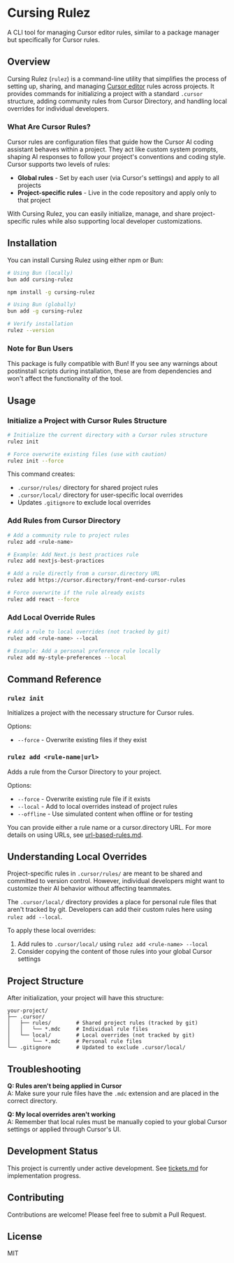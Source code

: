 # Cursing Rulez

A CLI tool for managing Cursor editor rules, similar to a package manager but specifically for Cursor rules.

## Overview

Cursing Rulez (`rulez`) is a command-line utility that simplifies the process of setting up, sharing, and managing [Cursor editor](https://cursor.sh/) rules across projects. It provides commands for initializing a project with a standard `.cursor` structure, adding community rules from Cursor Directory, and handling local overrides for individual developers.

### What Are Cursor Rules?

Cursor rules are configuration files that guide how the Cursor AI coding assistant behaves within a project. They act like custom system prompts, shaping AI responses to follow your project's conventions and coding style. Cursor supports two levels of rules:

- **Global rules** - Set by each user (via Cursor's settings) and apply to all projects
- **Project-specific rules** - Live in the code repository and apply only to that project

With Cursing Rulez, you can easily initialize, manage, and share project-specific rules while also supporting local developer customizations.

## Installation

You can install Cursing Rulez using either npm or Bun:

```bash
# Using Bun (locally)
bun add cursing-rulez
```

```bash
npm install -g cursing-rulez
```

```bash
# Using Bun (globally)
bun add -g cursing-rulez
```

```bash
# Verify installation
rulez --version
```

### Note for Bun Users

This package is fully compatible with Bun! If you see any warnings about postinstall scripts during installation, these are from dependencies and won't affect the functionality of the tool.

## Usage

### Initialize a Project with Cursor Rules Structure

```bash
# Initialize the current directory with a Cursor rules structure
rulez init

# Force overwrite existing files (use with caution)
rulez init --force
```

This command creates:

- `.cursor/rules/` directory for shared project rules
- `.cursor/local/` directory for user-specific local overrides
- Updates `.gitignore` to exclude local overrides

### Add Rules from Cursor Directory

```bash
# Add a community rule to project rules
rulez add <rule-name>

# Example: Add Next.js best practices rule
rulez add nextjs-best-practices

# Add a rule directly from a cursor.directory URL
rulez add https://cursor.directory/front-end-cursor-rules

# Force overwrite if the rule already exists
rulez add react --force
```

### Add Local Override Rules

```bash
# Add a rule to local overrides (not tracked by git)
rulez add <rule-name> --local

# Example: Add a personal preference rule locally
rulez add my-style-preferences --local
```

## Command Reference

### `rulez init`

Initializes a project with the necessary structure for Cursor rules.

Options:

- `--force` - Overwrite existing files if they exist

### `rulez add <rule-name|url>`

Adds a rule from the Cursor Directory to your project.

Options:

- `--force` - Overwrite existing rule file if it exists
- `--local` - Add to local overrides instead of project rules
- `--offline` - Use simulated content when offline or for testing

You can provide either a rule name or a cursor.directory URL. For more details on using URLs, see [url-based-rules.md](docs/url-based-rules.md).

## Understanding Local Overrides

Project-specific rules in `.cursor/rules/` are meant to be shared and committed to version control. However, individual developers might want to customize their AI behavior without affecting teammates.

The `.cursor/local/` directory provides a place for personal rule files that aren't tracked by git. Developers can add their custom rules here using `rulez add --local`.

To apply these local overrides:

1. Add rules to `.cursor/local/` using `rulez add <rule-name> --local`
2. Consider copying the content of those rules into your global Cursor settings

## Project Structure

After initialization, your project will have this structure:

```
your-project/
├── .cursor/
│   ├── rules/        # Shared project rules (tracked by git)
│   │   └── *.mdc     # Individual rule files
│   └── local/        # Local overrides (not tracked by git)
│       └── *.mdc     # Personal rule files
└── .gitignore        # Updated to exclude .cursor/local/
```

## Troubleshooting

**Q: Rules aren't being applied in Cursor**  
A: Make sure your rule files have the `.mdc` extension and are placed in the correct directory.

**Q: My local overrides aren't working**  
A: Remember that local rules must be manually copied to your global Cursor settings or applied through Cursor's UI.

## Development Status

This project is currently under active development. See [tickets.md](tickets.md) for implementation progress.

## Contributing

Contributions are welcome! Please feel free to submit a Pull Request.

## License

MIT
